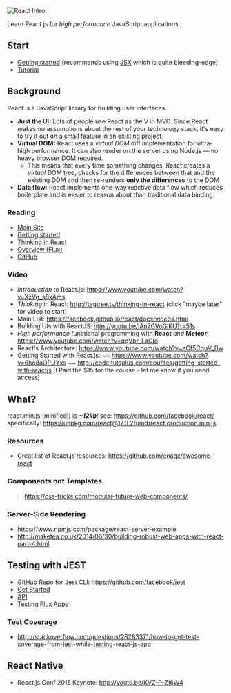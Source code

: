 ![React Intro](http://i.imgur.com/yH3JkIH.png)

Learn React.js for *high performance* JavaScript applications.

## Start

- [Getting started](https://reactjs.org/docs/getting-started.html)
(recommends using [JSX](http://jsx.github.io) which is quite bleeding-edge)
- [Tutorial](https://reactjs.org/tutorial/tutorial.html)


## Background

React is a JavaScript library for building user interfaces.

+ **Just the UI:** Lots of people use React as the V in MVC.
Since React makes no assumptions about the rest of your technology stack,
it's easy to try it out on a small feature in an existing project.
+ **Virtual DOM:** React uses a *virtual DOM* diff implementation
for ultra-high performance. It can also render on the server using
Node.js — no heavy browser DOM required.
  * This means that every time something changes, React creates a _virtual_ DOM tree, checks for the differences between that and the existing DOM and then re-renders **only the differences** to the DOM
+ **Data flow:** React implements one-way reactive data flow which reduces
boilerplate and is easier to reason about than traditional data binding.


### Reading

+ [Main Site](https://reactjs.org/)
+ [Getting started](https://reactjs.org/docs/getting-started.html)
+ [Thinking in React](https://reactjs.org/docs/thinking-in-react.html)
+ [Overview (Flux)](http://facebook.github.io/flux/docs/overview)
+ [GitHub](https://github.com/facebook/react)

### Video

+ *Introduction* to React.js: https://www.youtube.com/watch?v=XxVg_s8xAms
+ *Thinking* in React: http://tagtree.tv/thinking-in-react (click "maybe later" for video to start)
+ Main List: https://facebook.github.io/react/docs/videos.html
+ Building UIs with ReactJS: http://youtu.be/lAn7GVoGlKU?t=51s
+ *High performance* functional programming with **React** *and* **Meteor**:
https://www.youtube.com/watch?v=qqVbr_LaCIo
+ React's Architecture: https://www.youtube.com/watch?v=eCf5CquV_Bw
+ Getting Started with React.js: ~~ https://www.youtube.com/watch?v=6ho8aOPUYxs ~~
http://code.tutsplus.com/courses/getting-started-with-reactjs
(I Paid the $15 for the course - let me know if you need access)



## What?

react.min.js (minified!) is ***~12kb***!
see: https://github.com/facebook/react/
specifically: https://unpkg.com/react@17.0.2/umd/react.production.min.js

### Resources

- Great list of React.js resources: https://github.com/enaqx/awesome-react

### Components not Templates

> https://css-tricks.com/modular-future-web-components/

### Server-Side Rendering

+ https://www.npmjs.com/package/react-server-example
+ http://maketea.co.uk/2014/06/30/building-robust-web-apps-with-react-part-4.html


## Testing with JEST

+ GitHub Repo for Jest CLI: https://github.com/facebook/jest
+ [Get Started](https://jestjs.io/docs/getting-started)
+ [API](https://jestjs.io/docs/api)
+ [Testing Flux Apps](https://reactjs.org/blog/2014/09/24/testing-flux-applications.html)

### Test Coverage

+ http://stackoverflow.com/questions/28283371/how-to-get-test-coverage-from-jest-while-testing-react-js-app

## React Native

- React.js Conf 2015 Keynote: http://youtu.be/KVZ-P-ZI6W4

